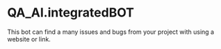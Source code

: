 # QA_AI.integratedBOT
This bot can find a many issues and bugs from your project with using a website or link.
